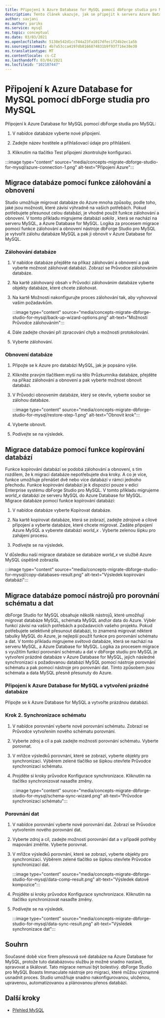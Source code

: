 ```yaml
---
title: Připojení k Azure Database for MySQL pomocí dbForge studia pro MySQL
description: Tento článek ukazuje, jak se připojit k serveru Azure Database for MySQL přes dbForge Studio pro MySQL.
author: savjani
ms.author: pariks
ms.service: mysql
ms.topic: conceptual
ms.date: 03/03/2021
ms.openlocfilehash: 5138e542d1cc744a23fa1017dfec1f24b2ec1a5b
ms.sourcegitcommit: 4b7a53cca4197db8166874831b9f93f716e38e30
ms.translationtype: MT
ms.contentlocale: cs-CZ
ms.lasthandoff: 03/04/2021
ms.locfileid: "102107447"
---
```

# <a name="connect-to-azure-database-for-mysql-using-dbforge-studio-for-mysql"></a>Připojení k Azure Database for MySQL pomocí dbForge studia pro MySQL

Připojení k Azure Database for MySQL pomocí dbForge studia pro MySQL:

1. V nabídce databáze vyberte nové připojení.

2. Zadejte název hostitele a přihlašovací údaje pro přihlášení.

3. Kliknutím na tlačítko Test připojení zkontrolujte konfiguraci.

:::image type="content" source="media/concepts-migrate-dbforge-studio-for-mysql/azure-connection-1.png" alt-text="Připojení Azure":::

## <a name="migrate-a-database-using-the-backup-and-restore-functionality"></a>Migrace databáze pomocí funkce zálohování a obnovení

Studio umožňuje migrovat databáze do Azure mnoha způsoby, podle toho, jaké jsou možnosti, které závisí výhradně na vašich potřebách. Pokud potřebujete přesunout celou databázi, je vhodné použít funkce zálohování a obnovení. V tomto příkladu migrujeme databázi *sakila* , která se nachází na serveru MySQL, a Azure Database for MySQL. Logika za procesem migrace pomocí funkce zálohování a obnovení nástroje dbForge Studio pro MySQL je vytvořit zálohu databáze MySQL a pak ji obnovit v Azure Database for MySQL.

### <a name="back-up-the-database"></a>Zálohování databáze

1. V nabídce databáze přejděte na příkaz zálohování a obnovení a pak vyberte možnost zálohovat databázi. Zobrazí se Průvodce zálohováním databáze.

2. Na kartě zálohovaný obsah v Průvodci zálohováním databáze vyberte objekty databáze, které chcete zálohovat.

3. Na kartě Možnosti nakonfigurujte proces zálohování tak, aby vyhovoval vašim požadavkům.

    :::image type="content" source="media/concepts-migrate-dbforge-studio-for-mysql/back-up-wizard-options.png" alt-text="Možnosti Průvodce zálohováním":::

4. Dále zadejte chování při zpracování chyb a možnosti protokolování.

5. Vyberte zálohování.

### <a name="restore-the-database"></a>Obnovení databáze

1. Připojte se k Azure pro databázi MySQL, jak je popsáno výše.

2. Klikněte pravým tlačítkem myši na tělo Průzkumníka databáze, přejděte na příkaz zálohování a obnovení a pak vyberte možnost obnovit databázi.

3. V Průvodci obnovením databáze, který se otevře, vyberte soubor se zálohou databáze.

    :::image type="content" source="media/concepts-migrate-dbforge-studio-for-mysql/restore-step-1.png" alt-text="Obnovit krok":::

4. Vyberte obnovit.

5. Podívejte se na výsledek.

## <a name="migrate-a-database-using-the-copy-databases-functionality"></a>Migrace databáze pomocí funkce kopírování databází

Funkce kopírování databází se podobá zálohování a obnovení, s tím rozdílem, že k migraci databáze nepotřebujete dva kroky. A co je více, funkce umožňuje přenášet dvě nebo více databází v rámci jednoho přechodu. Funkce kopírování databází je k dispozici pouze v edici Enterprise systému dbForge Studio pro MySQL.
V tomto příkladu migrujeme *world_x* databázi ze serveru MySQL do Azure Database for MySQL.
Migrace databáze pomocí funkce kopírování databází:

1. V nabídce databáze vyberte Kopírovat databáze. 

2. Na kartě kopírovat databáze, která se zobrazí, zadejte zdrojové a cílové připojení a vyberte databáze, které chcete migrovat. Zadáte připojení Azure MySQL a vyberete databázi *world_x* . Vyberte zelenou šipku pro zahájení procesu.

3. Podívejte se na výsledek.

V důsledku naší migrace databáze se databáze *world_x* ve službě Azure MySQL úspěšně zobrazila.

:::image type="content" source="media/concepts-migrate-dbforge-studio-for-mysql/copy-databases-result.png" alt-text="Výsledek kopírování databází":::

## <a name="migrate-a-database-using-schema-and-data-compare-tools"></a>Migrace databáze pomocí nástrojů pro porovnání schématu a dat

dbForge Studio for MySQL obsahuje několik nástrojů, které umožňují migrovat databáze MySQL, schémata MySQL and\or data do Azure. Výběr funkcí závisí na vašich potřebách a požadavcích vašeho projektu. Pokud potřebujete selektivně přesunout databázi, to znamená migrovat některé tabulky MySQL do Azure, je nejlepší použít funkce pro porovnání schématu a dat.
V tomto příkladu migrujeme *světová* databáze, která se nachází na serveru MySQL, a Azure Database for MySQL. Logika za procesem migrace s využitím funkcí porovnání schématu a dat v dbForge studiu pro MySQL je vytvoření prázdné databáze v Azure Database for MySQL, jejich následné synchronizaci s požadovanou databází MySQL pomocí nástroje porovnání schématu a pak pomocí nástroje pro porovnání dat. Tímto způsobem jsou schémata a data MySQL přesně přesunuty do Azure.

### <a name="connect-to-azure-database-for-mysql-and-create-an-empty-database"></a>Připojení k Azure Database for MySQL a vytvoření prázdné databáze

Připojte se k Azure Database for MySQL a vytvořte prázdnou databázi.

### <a name="step-2-schema-synchronization"></a>Krok 2. Synchronizace schématu

1. V nabídce porovnání vyberte nové porovnání schématu.
Zobrazí se Průvodce vytvořením nového schématu porovnání.

2. Vyberte zdroj a cíl a pak zadejte možnosti porovnání schématu. Vyberte porovnat.

3. V mřížce výsledků porovnání, které se zobrazí, vyberte objekty pro synchronizaci. Výběrem zelené tlačítko se šipkou otevřete Průvodce synchronizací schématu.

4. Projděte si kroky průvodce Konfigurace synchronizace. Kliknutím na tlačítko synchronizovat nasaďte změny.

    :::image type="content" source="media/concepts-migrate-dbforge-studio-for-mysql/schema-sync-wizard.png" alt-text="Průvodce synchronizací schématu":::

### <a name="data-comparison"></a>Porovnání dat

1. V nabídce porovnání vyberte nové porovnání dat. Zobrazí se Průvodce vytvořením nového porovnání dat.

2. Vyberte zdroj a cíl, zadejte možnosti porovnání dat a v případě potřeby mapování změňte. Vyberte porovnat.

3. V mřížce výsledků porovnání, které se zobrazí, vyberte objekty pro synchronizaci. Výběrem zelené tlačítko se šipkou otevřete Průvodce synchronizací dat.

    :::image type="content" source="media/concepts-migrate-dbforge-studio-for-mysql/data-comp-result.png" alt-text="Výsledek datové kompozice":::

4. Projděte si kroky průvodce Konfigurace synchronizace. Kliknutím na tlačítko synchronizovat nasaďte změny.

5. Podívejte se na výsledek.

    :::image type="content" source="media/concepts-migrate-dbforge-studio-for-mysql/data-sync-result.png" alt-text="Výsledek synchronizace dat":::

## <a name="summary"></a>Souhrn

Současné době více firem přesouvá své databáze na Azure Database for MySQL, protože tuto databázovou službu je možné snadno nastavit, spravovat a škálovat. Tato migrace nemusí být bolestivý. dbForge Studio pro MySQL Boasts Immaculate nástroje pro migraci, které můžou významně usnadnit proces. Studio umožňuje snadno nakonfigurovanou, uloženou, upravenou, automatizovanou a plánovanou přenos databází.

## <a name="next-steps"></a>Další kroky
- [Přehled MySQL](overview.md)
